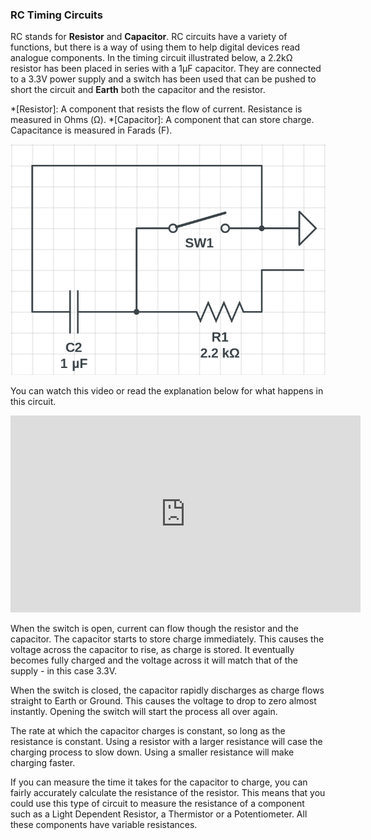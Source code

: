### RC Timing Circuits

RC stands for **Resistor** and **Capacitor**. RC circuits have a variety of functions, but there is a way of using them to help digital devices read analogue components.
In the timing circuit illustrated below, a 2.2kΩ resistor has been placed in series with a 1µF capacitor. They are connected to a 3.3V power supply and a switch has been used that can be pushed to short the circuit and **Earth** both the capacitor and the resistor.

*[Resistor]: A component that resists the flow of current. Resistance is measured in Ohms (Ω).
*[Capacitor]: A component that can store charge. Capacitance is measured in Farads (F).

![rc-circuit](images/circuit.png)

You can watch this video or read the explanation below for what happens in this circuit.

<iframe width="560" height="315" src="https://www.youtube.com/embed/sNn3vjEU_H0" frameborder="0" allowfullscreen></iframe>

When the switch is open, current can flow though the resistor and the capacitor. The capacitor starts to store charge immediately. This causes the voltage across the capacitor to rise, as charge is stored. It eventually becomes fully charged and the voltage across it will match that of the supply - in this case 3.3V.

When the switch is closed, the capacitor rapidly discharges as charge flows straight to Earth or Ground. This causes the voltage to drop to zero almost instantly. Opening the switch will start the process all over again.

The rate at which the capacitor charges is constant, so long as the resistance is constant. Using a resistor with a larger resistance will case the charging process to slow down. Using a smaller resistance will make charging faster.

If you can measure the time it takes for the capacitor to charge, you can fairly accurately calculate the resistance of the resistor. This means that you could use this type of circuit to measure the resistance of a component such as a Light Dependent Resistor, a Thermistor or a Potentiometer. All these components have variable resistances.
